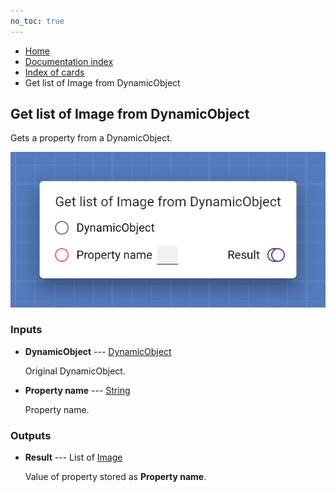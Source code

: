 ```yaml
---
no_toc: true
---
```


<ul class="breadcrumb">
    <li><a href="">Home</a></li>
    <li><a href="documentation">Documentation index</a></li>
    <li><a href="cards/">Index of cards</a></li>
    <li>Get list of Image from DynamicObject</li>
</ul>

## Get list of Image from DynamicObject

Gets a property from a DynamicObject.

!["Get list of Image from DynamicObject" card](assets/img/cards/getListFromDynamicObject(Image).png)


### Inputs


* **DynamicObject** --- [DynamicObject](types/DynamicObject)

  Original DynamicObject.

* **Property name** --- [String](types/String)

  Property name.





### Outputs


* **Result** --- List of [Image](types/Image)

  Value of property stored as **Property name**.




